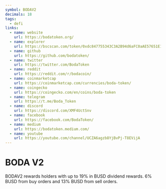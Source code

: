 ```yaml
---
symbol: BODAV2
decimals: 18
tags:
  - defi
links:
  - name: website
    url: https://bodatoken.org/
  - name: explorer
    url: https://bscscan.com/token/0xdc847755343C3A2B94d6aFC0aAE57651E1b14064
  - name: github
    url: https://github.com/bodatoken/
  - name: twitter
    url: https://twitter.com/BodaToken
  - name: reddit
    url: https://reddit.com/r/bodacoin/
  - name: coinmarketcap
    url: https://coinmarketcap.com/currencies/boda-token/
  - name: coingecko
    url: https://coingecko.com/en/coins/boda-token
  - name: telegram
    url: https://t.me/Boda_Token
  - name: discord
    url: https://discord.com/XMF4UctSnv
  - name: facebook
    url: https://facebook.com/BodaToken/
  - name: medium
    url: https://bodatoken.medium.com/
  - name: youtube
    url: https://youtube.com/channel/UCZA6agzb8YjBvPj-T8EVijA
---
```


# BODA V2

BODAV2 rewards holders with up to 19% in BUSD dividend rewards. 6% BUSD from buy orders and 13% BUSD from sell orders.
